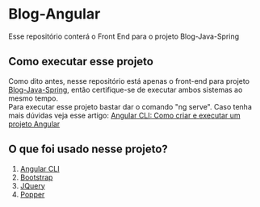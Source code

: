 # Blog-Angular
Esse repositório conterá o Front End para o projeto Blog-Java-Spring 

## Como executar esse projeto 
Como dito antes, nesse repositório está apenas o front-end para projeto [Blog-Java-Spring](https://github.com/JeanCarlos2017/Blog-Java-Spring), então certifique-se de executar ambos sistemas ao mesmo tempo.  
Para executar esse projeto bastar dar o comando "ng serve". Caso tenha mais dúvidas veja esse artigo: [Angular CLI: Como criar e executar um projeto Angular](https://www.devmedia.com.br/angular-cli-como-criar-e-executar-um-projeto-angular/38246) 

## O que foi usado nesse projeto?
1. [Angular CLI](https://cli.angular.io/)
2. [Bootstrap](https://getbootstrap.com/)
3. [JQuery](https://jquery.com/)
4. [Popper](https://popper.js.org/)
